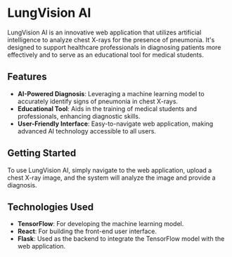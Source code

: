 # LungVision AI

LungVision AI is an innovative web application that utilizes artificial intelligence to analyze chest X-rays for the presence of pneumonia. It's designed to support healthcare professionals in diagnosing patients more effectively and to serve as an educational tool for medical students.

## Features

- **AI-Powered Diagnosis**: Leveraging a machine learning model to accurately identify signs of pneumonia in chest X-rays.
- **Educational Tool**: Aids in the training of medical students and professionals, enhancing diagnostic skills.
- **User-Friendly Interface**: Easy-to-navigate web application, making advanced AI technology accessible to all users.

## Getting Started

To use LungVision AI, simply navigate to the web application, upload a chest X-ray image, and the system will analyze the image and provide a diagnosis.

## Technologies Used

- **TensorFlow**: For developing the machine learning model.
- **React**: For building the front-end user interface.
- **Flask**: Used as the backend to integrate the TensorFlow model with the web application.
